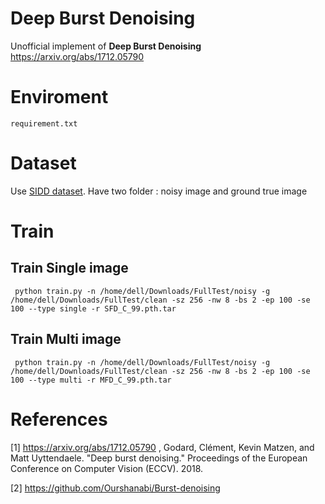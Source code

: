 # Deep Burst Denoising

Unofficial implement of **Deep Burst Denoising**
 https://arxiv.org/abs/1712.05790

# Enviroment 

` requirement.txt `
# Dataset 

Use [SIDD dataset](https://www.eecs.yorku.ca/~kamel/sidd/dataset.php). 
Have two folder : noisy image and ground true image

# Train
## Train Single image 
`` python train.py -n /home/dell/Downloads/FullTest/noisy -g /home/dell/Downloads/FullTest/clean -sz 256 -nw 8 -bs 2 -ep 100 -se 100 --type single -r SFD_C_99.pth.tar``

## Train Multi image
`` python train.py -n /home/dell/Downloads/FullTest/noisy -g /home/dell/Downloads/FullTest/clean -sz 256 -nw 8 -bs 2 -ep 100 -se 100 --type multi -r MFD_C_99.pth.tar``


# References
[1] https://arxiv.org/abs/1712.05790 , Godard, Clément, Kevin Matzen, and Matt Uyttendaele. "Deep burst denoising." Proceedings of the European Conference on Computer Vision (ECCV). 2018.

[2] https://github.com/Ourshanabi/Burst-denoising